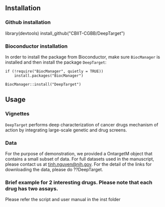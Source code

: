 ## Installation
### Github installation
library(devtools)
install_github("CBIIT-CGBB/DeepTarget")

### Bioconductor installation

In order to install the package from Bioconductor, make sure
`BiocManager` is installed and then install the package
`DeepTarget`:

    if (!require("BiocManager", quietly = TRUE))
        install.packages("BiocManager")

    BiocManager::install("DeepTarget")
## Usage

### Vignettes

`DeepTarget` performs deep characterization of cancer drugs mechanism of action by integrating large-scale genetic and drug screens.

### Data
 For the purpose of demonstration, we provided a OntargetM object that contains a small subset of data. For full datasets used in the manuscript, please contact us at tinh.nguyen@nih.gov. For the detail of the links for downloading the data, please do ??DeepTarget.

### Brief example for 2 interesting drugs. Please note that each drug has two assays.
Please refer the script and user manual in the inst folder


